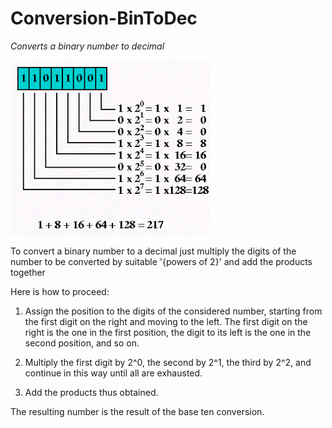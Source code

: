 # Conversion-BinToDec
*Converts a binary number to decimal*

![Image](https://github.com/DannyOnkies/Conversion-BinToDec/blob/main/pic/Algorithm%20to%20convert%20Binary%20to%20Decimal.gif?raw=true)

To convert a binary number to a decimal just multiply the digits of the number to be converted by suitable '{powers of 2}' and add the products together

Here is how to proceed:

1) Assign the position to the digits of the considered number, starting from the first digit on the right and moving to the left.
    The first digit on the right is the one in the first position, the digit to its left is the one in the second position, and so on.

2) Multiply the first digit by 2^0, the second by 2^1, the third by 2^2, and continue in this way until all are exhausted.

3) Add the products thus obtained.

The resulting number is the result of the base ten conversion. 
